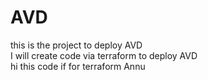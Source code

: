 # AVD
this is the project to deploy AVD
<br>
I will create code via terraform to deploy AVD
<br>
hi this code if for terraform Annu
